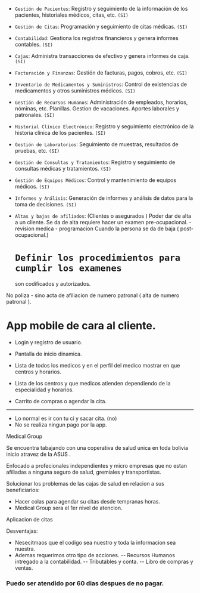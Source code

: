 
- `Gestión de Pacientes`: Registro y seguimiento de la información de los pacientes, historiales médicos, citas, etc. `(SI)`

- `Gestión de Citas`: Programación y seguimiento de citas médicas. `(SI)`

- `Contabilidad`: Gestiona los registros financieros y genera informes contables. `(SI)`

- `Cajas`: Administra transacciones de efectivo y genera informes de caja. `(SI)` 

- `Facturación y Finanzas`: Gestión de facturas, pagos, cobros, etc. `(SI)`

- `Inventario de Medicamentos y Suministros`: Control de existencias de medicamentos y otros suministros médicos. `(SI)`

- `Gestión de Recursos Humanos`: Administración de empleados, horarios, nóminas, etc.
        Planillas.
        Gestion de vacaciones.
        Aportes laborales y patronales.
`(SI)`


- `Historial Clínico Electrónico`: Registro y seguimiento electrónico de la historia clínica de los pacientes. `(SI)`


- `Gestión de Laboratorios`: Seguimiento de muestras, resultados de pruebas, etc. `(SI)`


- `Gestión de Consultas y Tratamientos`: Registro y seguimiento de consultas médicas y tratamientos. `(SI)`


- `Gestión de Equipos Médicos`: Control y mantenimiento de equipos médicos. `(SI)`

- `Informes y Análisis`: Generación de informes y análisis de datos para la toma de decisiones.
`(SI)`

- `Altas y bajas de afiliados`: (Clientes o asegurados ) Poder dar de alta a un cliente.
            Se da de alta requiere hacer un examen pre-ocupacional. 
            - revision medica
            - programacion
            Cuando la persona se da de baja ( post-ocupacional.)
    # `Definir los procedimientos para cumplir los examenes`
    son codificados y autorizados.

No poliza -  sino acta de afiliacion de numero patronal ( alta de numero patronal ).

# App mobile de cara al cliente.

- Login y registro de usuario.

- Pantalla de inicio dinamica.

- Lista de todos los medicos y en el perfil del medico mostrar en que centros y horarios.

- Lista de los centros y que medicos atienden dependiendo de la especialidad y horarios.

- Carrito de compras o agendar la cita.









-------- -------- --------
- Lo normal es ir con tu ci y sacar cita. (no)
- No se realiza ningun pago por la app.








Medical Group 

Se encuentra tabajando con una coperativa de salud unica en toda bolivia
inicio  atravez de la ASUS .

Enfocado a profecionales independientes y micro empresas que no estan afiliadas a ninguna seguro de salud, gremiales y transportistas.


Solucionar los problemas de las cajas de salud en relacion a sus beneficiarios:
- Hacer colas para agendar su citas desde tempranas horas.
- Medical Group sera el 1er nivel de atencion.



Aplicacion de citas 





Desventajas:
 - Nesecitmaos que el codigo sea nuestro y toda la informacion sea nuestra.
 - Ademas  requerimos otro tipo de acciones.
        -- Recursos Humanos intregado a la contabilidad.
        -- Tributables y conta.
        -- Libro de compras y ventas.







### Puedo ser atendido por 60 dias despues de no pagar.
